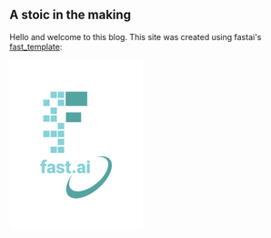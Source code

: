 ## A stoic in the making

Hello and welcome to this blog. This site was created using fastai's [fast_template](https://github.com/fastai/fast_template/generate):

![Image of fast.ai logo](images/logo.png)

